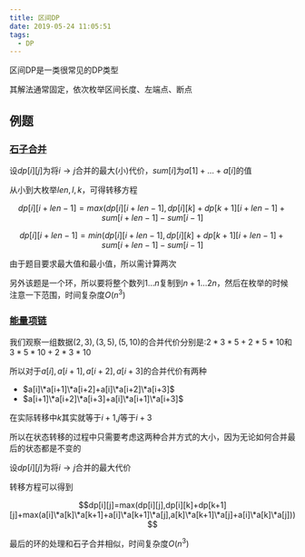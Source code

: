 ```yaml
---
title: 区间DP
date: 2019-05-24 11:05:51
tags:
  - DP
---
```


区间DP是一类很常见的DP类型

其解法通常固定，依次枚举区间长度、左端点、断点

<!-- more -->

## 例题

### [石子合并](https://www.luogu.org/problemnew/show/P1880)

设$dp[i][j]$为将$i\rightarrow j$合并的最大(小)代价，$sum[i]$为$a[1]+...+a[i]$的值

从小到大枚举$len,l,k$，可得转移方程

$$dp[i][i+len-1]=max(dp[i][i+len-1],dp[i][k]+dp[k+1][i+len-1]+sum[i+len-1]-sum[i-1]$$

$$dp[i][i+len-1]=min(dp[i][i+len-1],dp[i][k]+dp[k+1][i+len-1]+sum[i+len-1]-sum[i-1]$$

由于题目要求最大值和最小值，所以需计算两次

另外该题是一个环，所以要将整个数列$1...n$复制到$n+1...2n$，然后在枚举的时候注意一下范围，时间复杂度$O(n^3)$

### [能量项链](https://www.luogu.org/problemnew/show/P1063)

我们观察一组数据$(2,3),(3,5),(5,10)$的合并代价分别是:$2*3*5+2*5*10$和$3*5*10+2*3*10$

所以对于$a[i],a[i+1],a[i+2],a[i+3]$的合并代价有两种

* $a[i]\*a[i+1]\*a[i+2]+a[i]\*a[i+2]\*a[i+3]$
* $a[i+1]\*a[i+2]\*a[i+3]+a[i]\*a[i+1]\*a[i+3]$

在实际转移中$k$其实就等于$i+1$,$j$等于$i+3$

所以在状态转移的过程中只需要考虑这两种合并方式的大小，因为无论如何合并最后的状态都是不变的

设$dp[i][j]$为将$i\rightarrow j$合并的最大代价

转移方程可以得到

$$dp[i][j]=max(dp[i][j],dp[i][k]+dp[k+1][j]+max(a[i]\*a[k]\*a[k+1]+a[i]\*a[k+1]\*a[j],a[k]\*a[k+1]\*a[j]+a[i]\*a[k]\*a[j]))$$

最后的环的处理和石子合并相似，时间复杂度$O(n^3)$
